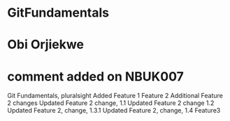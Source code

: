 # GitFundamentals
# Obi Orjiekwe
# comment added on NBUK007
Git Fundamentals, pluralsight
Added Feature 1
Feature 2
Additional Feature 2 changes
Updated Feature 2 change, 1.1
Updated Feature 2 change 1.2
Updated Feature 2, change, 1.3.1
Updated Feature 2, change, 1.4
Feature3